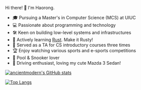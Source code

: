 Hi there! 👋 I'm Haorong.
- 🎓 Pursuing a Master's in Computer Science (MCS) at UIUC
- 💻 Passionate about programming and technology
- 🛠️ Keen on building low-level systems and infrastructures
- 🚀 Actively learning [Rust](https://github.com/rust-lang/rust). Make it Rusty!
- 🍎 Served as a TA for CS introductory courses three times
- 🏆 Enjoy watching various sports and e-sports competitions
- 🎱 Pool & Snooker lover
- 🚗 Driving enthusiast, loving my cute Mazda 3 Sedan!

[![ancientmodern's GitHub stats](https://github-readme-stats.vercel.app/api?username=ancientmodern&count_private=true&include_all_commits=true&show_icons=true&role=OWNER,ORGANIZATION_MEMBER,COLLABORATOR)](https://github.com/anuraghazra/github-readme-stats)

[![Top Langs](https://github-readme-stats.vercel.app/api/top-langs/?username=ancientmodern&hide=html,css,ejs,makefile,tex&layout=compact&langs_count=8)](https://github.com/anuraghazra/github-readme-stats)
